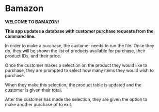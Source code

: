 # Bamazon

**WELCOME TO BAMAZON!**

**This app updates a database with customer purchase requests from the command line.**

In order to make a purchase, the customer needs to run the file. Once they do, they will be shown the list of products available for purchase, their product IDs, and their price. 

Once the customer makes a selection on the product they would like to purchase, they are prompted to select how many items they would wish to purchase. 

When they make this selection, the product table is updated and the customer is given their total.

After the customer has made the selection, they are given the option to make another purchase of to exit.
